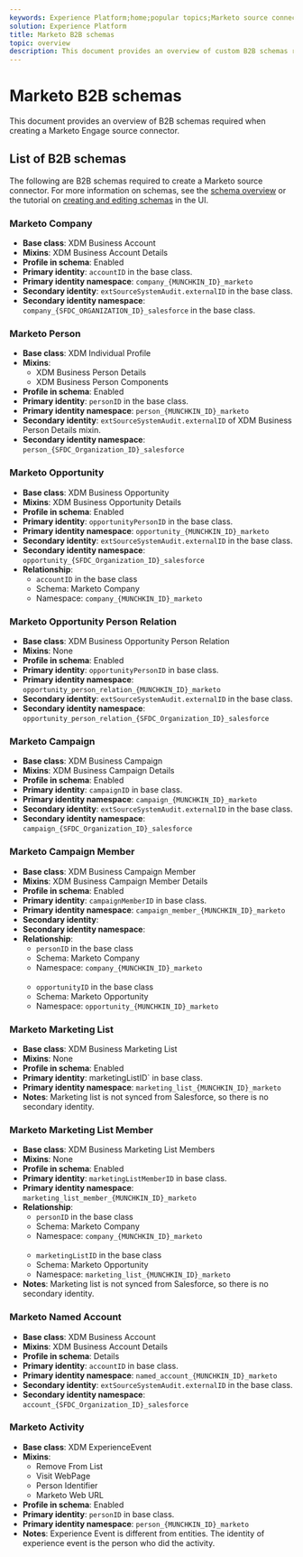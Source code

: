 ```yaml
---
keywords: Experience Platform;home;popular topics;Marketo source connector;Marketo connector;Marketo source;Marketo
solution: Experience Platform
title: Marketo B2B schemas
topic: overview
description: This document provides an overview of custom B2B schemas required when creating a Marketo Engage source connector.
---
```


# Marketo B2B schemas

This document provides an overview of B2B schemas required when creating a Marketo Engage source connector.

## List of B2B schemas

The following are B2B schemas required to create a Marketo source connector. For more information on schemas, see the [schema overview](https://experienceleague.adobe.com/docs/experience-platform/xdm/schema/composition.html?lang=en#understanding-schemas) or the tutorial on [creating and editing schemas]((https://experienceleague.adobe.com/docs/experience-platform/xdm/ui/resources/schemas.html?lang=en#ui)) in the UI.

### Marketo Company

* **Base class**: XDM Business Account
* **Mixins**: XDM Business Account Details
* **Profile in schema**: Enabled
* **Primary identity**: `accountID` in the base class.
* **Primary identity namespace**: `company_{MUNCHKIN_ID}_marketo`
* **Secondary identity**: `extSourceSystemAudit.externalID` in the base class.
* **Secondary identity namespace**: `company_{SFDC_ORGANIZATION_ID}_salesforce` in the base class.

### Marketo Person

* **Base class**: XDM Individual Profile
* **Mixins**: <ul><li>XDM Business Person Details</li><li>XDM Business Person Components</li></ul>
* **Profile in schema**: Enabled
* **Primary identity**: `personID` in the base class.
* **Primary identity namespace**: `person_{MUNCHKIN_ID}_marketo`
* **Secondary identity**: `extSourceSystemAudit.externalID` of XDM Business Person Details mixin.
* **Secondary identity namespace**: `person_{SFDC_Organization_ID}_salesforce`

### Marketo Opportunity

* **Base class**: XDM Business Opportunity
* **Mixins**: XDM Business Opportunity Details
* **Profile in schema**: Enabled
* **Primary identity**: `opportunityPersonID` in the base class.
* **Primary identity namespace**: `opportunity_{MUNCHKIN_ID}_marketo`
* **Secondary identity**: `extSourceSystemAudit.externalID` in the base class.
* **Secondary identity namespace**: `opportunity_{SFDC_Organization_ID}_salesforce`
* **Relationship**: <ul><li>`accountID` in the base class</li><li>Schema: Marketo Company</li><li>Namespace: `company_{MUNCHKIN_ID}_marketo`</li></ul>

### Marketo Opportunity Person Relation

* **Base class**: XDM Business Opportunity Person Relation
* **Mixins**: None
* **Profile in schema**: Enabled
* **Primary identity**: `opportunityPersonID` in base class.
* **Primary identity namespace**: `opportunity_person_relation_{MUNCHKIN_ID}_marketo`
* **Secondary identity**: `extSourceSystemAudit.externalID` in the base class.
* **Secondary identity namespace**: `opportunity_person_relation_{SFDC_Organization_ID}_salesforce`

### Marketo Campaign

* **Base class**: XDM Business Campaign
* **Mixins**: XDM Business Campaign Details
* **Profile in schema**: Enabled
* **Primary identity**: `campaignID` in base class.
* **Primary identity namespace**: `campaign_{MUNCHKIN_ID}_marketo`
* **Secondary identity**: `extSourceSystemAudit.externalID` in the base class.
* **Secondary identity namespace**: `campaign_{SFDC_Organization_ID}_salesforce`

### Marketo Campaign Member

* **Base class**: XDM Business Campaign Member
* **Mixins**: XDM Business Campaign Member Details
* **Profile in schema**: Enabled
* **Primary identity**: `campaignMemberID` in base class.
* **Primary identity namespace**: `campaign_member_{MUNCHKIN_ID}_marketo`
* **Secondary identity**:
* **Secondary identity namespace**:
* **Relationship**: <ul><li>`personID` in the base class</li><li>Schema: Marketo Company</li><li>Namespace: `company_{MUNCHKIN_ID}_marketo`</li></ul><ul><br><li>`opportunityID` in the base class</li><li>Schema: Marketo Opportunity</li><li>Namespace: `opportunity_{MUNCHKIN_ID}_marketo`</li></ul>

### Marketo Marketing List

* **Base class**: XDM Business Marketing List
* **Mixins**: None
* **Profile in schema**: Enabled
* **Primary identity**: marketingListID` in base class.
* **Primary identity namespace**: `marketing_list_{MUNCHKIN_ID}_marketo`
* **Notes**: Marketing list is not synced from Salesforce, so there is no secondary identity.

### Marketo Marketing List Member

* **Base class**: XDM Business Marketing List Members
* **Mixins**: None
* **Profile in schema**: Enabled
* **Primary identity**: `marketingListMemberID` in base class.
* **Primary identity namespace**: `marketing_list_member_{MUNCHKIN_ID}_marketo`
* **Relationship**: <ul><li>`personID` in the base class</li><li>Schema: Marketo Company</li><li>Namespace: `company_{MUNCHKIN_ID}_marketo`</li></ul><ul><br><li>`marketingListID` in the base class</li><li>Schema: Marketo Opportunity</li><li>Namespace: `marketing_list_{MUNCHKIN_ID}_marketo`</li></ul>
* **Notes**: Marketing list is not synced from Salesforce, so there is no secondary identity.

### Marketo Named Account

* **Base class**: XDM Business Account
* **Mixins**: XDM Business Account  Details
* **Profile in schema**: Details
* **Primary identity**: `accountID` in base class.
* **Primary identity namespace**: `named_account_{MUNCHKIN_ID}_marketo`
* **Secondary identity**: `extSourceSystemAudit.externalID` in the base class.
* **Secondary identity namespace**: `account_{SFDC_Organization_ID}_salesforce`

### Marketo Activity

* **Base class**: XDM ExperienceEvent
* **Mixins**: <ul><li>Remove From List</li><li>Visit WebPage</li><li>Person Identifier</li><li>Marketo Web URL</li></ul>
* **Profile in schema**: Enabled
* **Primary identity**: `personID` in base class.
* **Primary identity namespace**: `person_{MUNCHKIN_ID}_marketo`
* **Notes**: Experience Event is different from entities. The identity of experience event is the person who did the activity.
